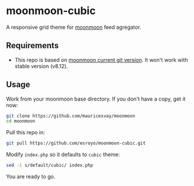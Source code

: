 # moonmoon-cubic
A responsive grid theme for [moonmoon](http://moonmoon.org) feed agregator.

Requirements
------------
* This repo is based on [moonmoon current git version](https://github.com/mauricesvay/moonmoon). It won't work with stable version (v8.12).

Usage
----------
Work from your moonmoon base directory.
If you don't have a copy, get it now:

```sh
git clone https://github.com/mauricesvay/moonmoon
cd moonmoon
```

Pull this repo in:

```sh
git pull https://github.com/esroyo/moonmoon-cubic.git
```

Modify `index.php` so it defaults to `cubic` theme:

```sh
sed -i s/default/cubic/ index.php
```

You are ready to go.
